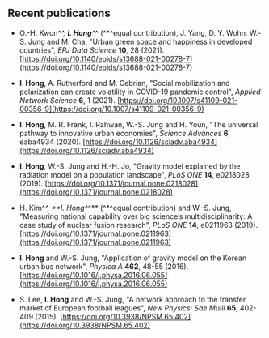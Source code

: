 Recent publications
------
* O.-H. Kwon^*^, **I. Hong**^*^ (^*^equal contribution), J. Yang, D. Y. Wohn, W.-S. Jung and M. Cha, "Urban green space and happiness in developed countries", *EPJ Data Science* **10**, 28 (2021). [https://doi.org/10.1140/epjds/s13688-021-00278-7](https://doi.org/10.1140/epjds/s13688-021-00278-7)

* **I. Hong**, A. Rutherford and M. Cebrian, "Social mobilization and polarization can create volatility in COVID-19 pandemic control", *Applied Network Science* **6**, 1 (2021). [https://doi.org/10.1007/s41109-021-00356-9](https://doi.org/10.1007/s41109-021-00356-9)

* **I. Hong**, M. R. Frank, I. Rahwan, W.-S. Jung and H. Youn, "The universal pathway to innovative urban economies", *Science Advances* **6**, eaba4934 (2020). [https://doi.org/10.1126/sciadv.aba4934](https://doi.org/10.1126/sciadv.aba4934)

* **I. Hong**, W.-S. Jung and H.-H. Jo, "Gravity model explained by the radiation model on a population landscape", *PLoS ONE* **14**, e0218028 (2019). [https://doi.org/10.1371/journal.pone.0218028](https://doi.org/10.1371/journal.pone.0218028)

* H. Kim^*^, **I. Hong^*^** (^*^equal contribution) and W.-S. Jung, "Measuring national capability over big science’s multidisciplinarity: A case study of nuclear fusion research", *PLoS ONE* **14**, e0211963 (2019). [https://doi.org/10.1371/journal.pone.0211963](https://doi.org/10.1371/journal.pone.0211963)

* **I. Hong** and W.-S. Jung, "Application of gravity model on the Korean urban bus network", *Physica A* **462**, 48-55 (2016). [https://doi.org/10.1016/j.physa.2016.06.055](https://doi.org/10.1016/j.physa.2016.06.055)

* S. Lee, **I. Hong** and W.-S. Jung, "A network approach to the transfer market of European football leagues", *New Physics: Sae Mulli* **65**, 402-409 (2015). [https://doi.org/10.3938/NPSM.65.402](https://doi.org/10.3938/NPSM.65.402)
